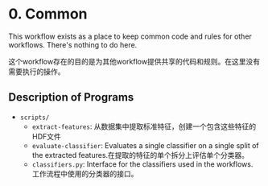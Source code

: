 # 0. Common

This workflow exists as a place to keep common code and rules for other workflows.
There's nothing to do here.

这个workflow存在的目的是为其他workflow提供共享的代码和规则。在这里没有需要执行的操作。

## Description of Programs

- `scripts/`
  - `extract-features`: 从数据集中提取标准特征，创建一个包含这些特征的HDF文件
  - `evaluate-classifier`: Evaluates a single classifier on a single split of the extracted features.在提取的特征的单个拆分上评估单个分类器。 
  - `classifiers.py`: Interface for the classifiers used in the workflows. 工作流程中使用的分类器的接口。
